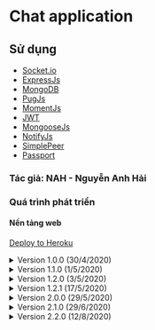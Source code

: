 # Chat application
## Sử dụng
  - [Socket.io](https://socket.io)
  - [ExpressJs](https://expressjs.com)
  - [MongoDB](https://www.mongodb.com/)
  - [PugJs](https://pugjs.org/api/getting-started.html)
  - [MomentJs](https://momentjs.com/)
  - [JWT](https://jwt.io/)
  - [MongooseJs](https://mongoosejs.com/)
  - [NotifyJs](https://notifyjs.jpillora.com/)
  - [SimplePeer](https://github.com/feross/simple-peer)
  - [Passport](http://www.passportjs.org/)
### Tác giả: NAH - Nguyễn Anh Hải

### Quá trình phát triển
#### Nền tảng web
[Deploy to Heroku](https://oh-chatapp.herokuapp.com/)
<details>
  <summary>Version 1.0.0 (30/4/2020)</summary>
  Chức năng thêm:

  - Tham gia vào 1 phòng trong danh sách có sẵn (10 phòng)
  - Chat trong phòng đã tham gia
  - Có bot thông báo tình trạng tham gia của các thành viên
  - Hiển thị thông tin phòng (tên phòng, danh sách thành viên)
  - Rời khỏi phòng
  - Ẩn/hiện thời gian tin nhắn
</details>
<details>
  <summary>Version 1.1.0 (1/5/2020)</summary>
  Chức năng thêm:

  - Tạo phòng
  - Tham gia vào phòng với id phòng và password phòng
</details>
<details>
  <summary>Version 1.2.0 (3/5/2020)</summary>
  Chức năng thêm:

  - Quản lý phòng của chủ phòng
    - Mở phòng
    - Khóa phòng
    - Đặt trạng thái phòng chờ
    - Cho phép/Không cho phép thành viên trong phòng chờ vào phòng
    - Tắt chat
    - Đá thành viên ra khỏi phòng
    - Buộc rời phòng cho toàn thành viên trong phòng
</details>
<details>
  <summary>Version 1.2.1 (17/5/2020)</summary>
  Chức năng thêm:

  - Sử dụng MongoDB
</details>
<details>
  <summary>Version 2.0.0 (29/5/2020)</summary>
  Chức năng thêm:

  - Video chat
</details>
<details>
  <summary>Version 2.1.0 (29/6/2020)</summary>
  Chức năng thêm:

  - Audio chat
</details>
<details>
  <summary>Version 2.2.0 (12/8/2020)</summary>
  Chức năng thêm:

  - Đăng ký tài khoản, đăng nhập
  - Đăng nhập bằng facebook, google
  - Chat với biểu tượng cảm xúc
</details>
